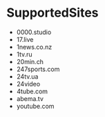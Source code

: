 # SupportedSites

- 0000.studio
- 17.live
- 1news.co.nz
- 1tv.ru
- 20min.ch
- 247sports.com
- 24tv.ua
- 24video
- 4tube.com
- abema.tv
- youtube.com
